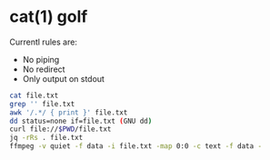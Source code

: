 # cat(1) golf

Currentl rules are:
- No piping
- No redirect
- Only output on stdout

```sh
cat file.txt
grep '' file.txt
awk '/.*/ { print }' file.txt
dd status=none if=file.txt (GNU dd)
curl file://$PWD/file.txt
jq -rRs . file.txt
ffmpeg -v quiet -f data -i file.txt -map 0:0 -c text -f data -
```

